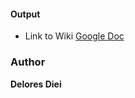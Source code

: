 #### Output 
- Link to Wiki
[Google Doc](https://docs.google.com/document/d/1BbjGWGJH7yLy1zTLaKrrmIqfJe8WW97wgsNIJSWNkQU/edit#)

### Author
 **Delores Diei**